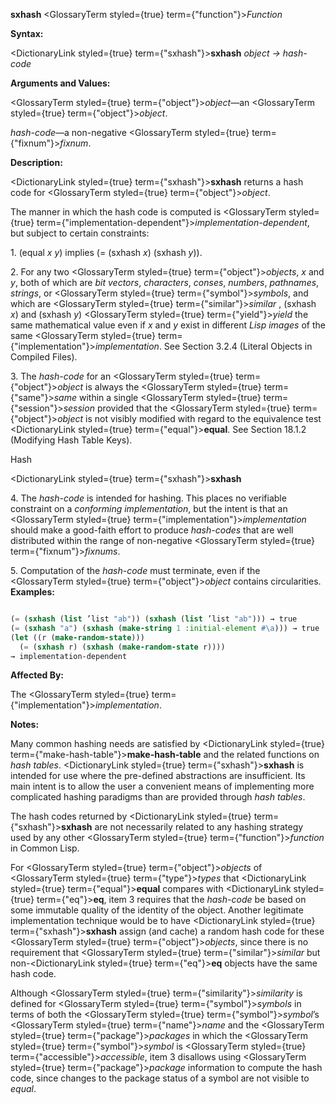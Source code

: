 **sxhash** <GlossaryTerm styled={true} term={"function"}><i>Function</i></GlossaryTerm> 



**Syntax:** 



<DictionaryLink styled={true} term={"sxhash"}><b>sxhash</b></DictionaryLink> *object → hash-code* 



**Arguments and Values:** 



<GlossaryTerm styled={true} term={"object"}><i>object</i></GlossaryTerm>—an <GlossaryTerm styled={true} term={"object"}><i>object</i></GlossaryTerm>. 



*hash-code*—a non-negative <GlossaryTerm styled={true} term={"fixnum"}><i>fixnum</i></GlossaryTerm>. 



**Description:** 



<DictionaryLink styled={true} term={"sxhash"}><b>sxhash</b></DictionaryLink> returns a hash code for <GlossaryTerm styled={true} term={"object"}><i>object</i></GlossaryTerm>. 



The manner in which the hash code is computed is <GlossaryTerm styled={true} term={"implementation-dependent"}><i>implementation-dependent</i></GlossaryTerm>, but subject to certain constraints: 



1\. (equal *x y*) implies (= (sxhash *x*) (sxhash *y*)). 



2\. For any two <GlossaryTerm styled={true} term={"object"}><i>objects</i></GlossaryTerm>, *x* and *y*, both of which are *bit vectors*, *characters*, *conses*, *numbers*, *pathnames*, *strings*, or <GlossaryTerm styled={true} term={"symbol"}><i>symbols</i></GlossaryTerm>, and which are <GlossaryTerm styled={true} term={"similar"}><i>similar</i></GlossaryTerm> , (sxhash *x*) and (sxhash *y*) <GlossaryTerm styled={true} term={"yield"}><i>yield</i></GlossaryTerm> the same mathematical value even if *x* and *y* exist in different *Lisp images* of the same <GlossaryTerm styled={true} term={"implementation"}><i>implementation</i></GlossaryTerm>. See Section 3.2.4 (Literal Objects in Compiled Files). 



3\. The *hash-code* for an <GlossaryTerm styled={true} term={"object"}><i>object</i></GlossaryTerm> is always the <GlossaryTerm styled={true} term={"same"}><i>same</i></GlossaryTerm> within a single <GlossaryTerm styled={true} term={"session"}><i>session</i></GlossaryTerm> provided that the <GlossaryTerm styled={true} term={"object"}><i>object</i></GlossaryTerm> is not visibly modified with regard to the equivalence test <DictionaryLink styled={true} term={"equal"}><b>equal</b></DictionaryLink>. See Section 18.1.2 (Modifying Hash Table Keys). 



Hash 



 



 



<DictionaryLink styled={true} term={"sxhash"}><b>sxhash</b></DictionaryLink> 



4\. The *hash-code* is intended for hashing. This places no verifiable constraint on a *conforming implementation*, but the intent is that an <GlossaryTerm styled={true} term={"implementation"}><i>implementation</i></GlossaryTerm> should make a good-faith effort to produce *hash-codes* that are well distributed within the range of non-negative <GlossaryTerm styled={true} term={"fixnum"}><i>fixnums</i></GlossaryTerm>. 



5\. Computation of the *hash-code* must terminate, even if the <GlossaryTerm styled={true} term={"object"}><i>object</i></GlossaryTerm> contains circularities. **Examples:**
```lisp

(= (sxhash (list ’list "ab")) (sxhash (list ’list "ab"))) → true 
(= (sxhash "a") (sxhash (make-string 1 :initial-element #\a))) → true 
(let ((r (make-random-state))) 
  (= (sxhash r) (sxhash (make-random-state r)))) 
→ implementation-dependent 

```
**Affected By:** 



The <GlossaryTerm styled={true} term={"implementation"}><i>implementation</i></GlossaryTerm>. 



**Notes:** 



Many common hashing needs are satisfied by <DictionaryLink styled={true} term={"make-hash-table"}><b>make-hash-table</b></DictionaryLink> and the related functions on *hash tables*. <DictionaryLink styled={true} term={"sxhash"}><b>sxhash</b></DictionaryLink> is intended for use where the pre-defined abstractions are insufficient. Its main intent is to allow the user a convenient means of implementing more complicated hashing paradigms than are provided through *hash tables*. 



The hash codes returned by <DictionaryLink styled={true} term={"sxhash"}><b>sxhash</b></DictionaryLink> are not necessarily related to any hashing strategy used by any other <GlossaryTerm styled={true} term={"function"}><i>function</i></GlossaryTerm> in Common Lisp. 



For <GlossaryTerm styled={true} term={"object"}><i>objects</i></GlossaryTerm> of <GlossaryTerm styled={true} term={"type"}><i>types</i></GlossaryTerm> that <DictionaryLink styled={true} term={"equal"}><b>equal</b></DictionaryLink> compares with <DictionaryLink styled={true} term={"eq"}><b>eq</b></DictionaryLink>, item 3 requires that the *hash-code* be based on some immutable quality of the identity of the object. Another legitimate implementation technique would be to have <DictionaryLink styled={true} term={"sxhash"}><b>sxhash</b></DictionaryLink> assign (and cache) a random hash code for these <GlossaryTerm styled={true} term={"object"}><i>objects</i></GlossaryTerm>, since there is no requirement that <GlossaryTerm styled={true} term={"similar"}><i>similar</i></GlossaryTerm> but non-<DictionaryLink styled={true} term={"eq"}><b>eq</b></DictionaryLink> objects have the same hash code. 



Although <GlossaryTerm styled={true} term={"similarity"}><i>similarity</i></GlossaryTerm> is defined for <GlossaryTerm styled={true} term={"symbol"}><i>symbols</i></GlossaryTerm> in terms of both the <GlossaryTerm styled={true} term={"symbol"}><i>symbol</i></GlossaryTerm>’s <GlossaryTerm styled={true} term={"name"}><i>name</i></GlossaryTerm> and the <GlossaryTerm styled={true} term={"package"}><i>packages</i></GlossaryTerm> in which the <GlossaryTerm styled={true} term={"symbol"}><i>symbol</i></GlossaryTerm> is <GlossaryTerm styled={true} term={"accessible"}><i>accessible</i></GlossaryTerm>, item 3 disallows using <GlossaryTerm styled={true} term={"package"}><i>package</i></GlossaryTerm> information to compute the hash code, since changes to the package status of a symbol are not visible to *equal*. 





